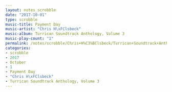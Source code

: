 ```yaml
---
layout: notes_scrobble
date: "2017-10-01"
type: scrobble
music-title: Payment Day
music-artist: "Chris H\xFClsbeck"
music-album: Turrican Soundtrack Anthology, Volume 3
music-play-count: "1"
permalink: /notes/scrobble/Chris+H%C3%BClsbeck/Turrican+Soundtrack+Anthology%2C+Volume+3/5e1f19d8cc7bac0b8d106809510a9742c707c77d.html
categories:
- scrobble
- 2017
- October
- 1
- Payment Day
- "Chris H\xFClsbeck"
- Turrican Soundtrack Anthology, Volume 3
---
```

